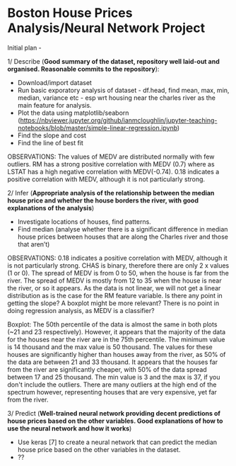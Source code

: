 # Boston House Prices Analysis/Neural Network Project

Initial plan - 

1/ Describe (**Good summary of the dataset, repository well laid-out and organised. Reasonable commits to the repository**):
- Download/import dataset
- Run basic exporatory analysis of dataset - df.head, find mean, max, min, median, variance etc - esp wrt housing near the charles river as the main feature for analysis.
- Plot the data using matplotlib/seaborn (https://nbviewer.jupyter.org/github/ianmcloughlin/jupyter-teaching-notebooks/blob/master/simple-linear-regression.ipynb)
- Find the slope and cost
- Find the line of best fit

OBSERVATIONS:
The values of MEDV are distributed normally with few outliers.
RM has a strong positive correlation with MEDV (0.7) where as LSTAT has a high negative correlation with MEDV(-0.74).
0.18 indicates a positive correlation with MEDV, although it is not particularly strong.


2/ Infer (**Appropriate analysis of the relationship between the median house price and whether the house borders the river, with good explanations of the analysis**)
- Investigate locations of houses, find patterns.
- Find median (analyse whether there is a significant difference in median house prices between houses that are along the Charles river and those that aren’t)

OBSERVATIONS:
0.18 indicates a positive correlation with MEDV, although it is not particularly strong.
CHAS is binary, therefore there are only 2 x values (1 or 0). The spread of MEDV is from 0 to 50, when the house is far from the river. The spread of MEDV is mostly from 12 to 35 when the house is near the river, or so it appears.
As the data is not linear, we will not get a linear distribution as is the case for the RM feature variable. Is there any point in getting the slope?
A boxplot might be more relevant? There is no point in doing regression analysis, as MEDV is a classifier?

Boxplot:
The 50th percentile of the data is almost the same in both plots (~21 and 23 respectively). However, it appears that the majority of the data for the houses near the river are in the 75th percentile. The minimum value is 14 thousand and the max value is 50 thousand. The values for these houses are significantly higher than houses away from the river, as 50% of the data are between 21 and 33 thousand. It appears that the houses far from the river are significantly cheaper, with 50% of the data spread between 17 and 25 thousand. The min value is 3 and the max is 37, if you don't include the outliers. There are many outliers at the high end of the spectrum however, representing houses that are very expensive, yet far from the river.


3/ Predict (**Well-trained neural network providing decent predictions of house prices based on the other variables. Good explanations of how to use the neural network and how it works**)
- Use keras [7] to create a neural network that can predict the median house price based on the other variables in the dataset.
- ??

